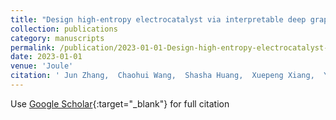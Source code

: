 ```yaml
---
title: "Design high-entropy electrocatalyst via interpretable deep graph attention learning"
collection: publications
category: manuscripts
permalink: /publication/2023-01-01-Design-high-entropy-electrocatalyst-via-interpretable-deep-graph-attention-learning
date: 2023-01-01
venue: 'Joule'
citation: ' Jun Zhang,  Chaohui Wang,  Shasha Huang,  Xuepeng Xiang,  Yaoxu Xiong,  Biao Xu,  Shihua Ma,  Haijun Fu,  Jijung Kai,  Xiongwu Kang,  Shijun Zhao, &quot;Design high-entropy electrocatalyst via interpretable deep graph attention learning.&quot; Joule, 2023.'
---
```

Use [Google Scholar](https://scholar.google.com/scholar?q=Design+high+entropy+electrocatalyst+via+interpretable+deep+graph+attention+learning){:target="_blank"} for full citation